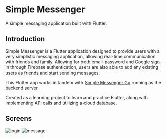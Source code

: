 # Simple Messenger

A simple messaging application built with Flutter.

## Introduction

Simple Messenger is a Flutter application designed to provide users with a very simplistic messaging application, allowing real-time communication with friends and family. Allowing for both email-password and Google sign-in through Firebase authentication, users are also able to add any existing users as friends and start sending messages.

This Flutter app works in tandem with [Simple Messenger Go](https://github.com/anthonydip/flutter-messenger) running as the backend server.

Created as a learning project to learn and practice Flutter, along with implementing API calls and utilizing a cloud database.

## Screens
![login](https://github.com/anthonydip/flutter-messenger/assets/48003015/e808ffb2-17f8-403d-b374-593c280a3229) ![message](https://github.com/anthonydip/flutter-messenger/assets/48003015/79eb0926-bba9-4b8c-ab21-2f6a138cd735)
